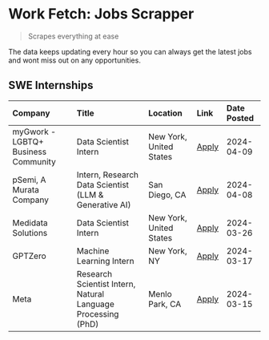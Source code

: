 # Work Fetch: Jobs Scrapper
> Scrapes everything at ease

The data keeps updating every hour so you can always get the latest jobs and wont miss out on any opportunities.

## SWE Internships
<!--START_SECTION:workfetch-->
| Company                             | Title                                                        | Location                | Link                                                                                                                                                                                                                                                                         | Date Posted   |
|:------------------------------------|:-------------------------------------------------------------|:------------------------|:-----------------------------------------------------------------------------------------------------------------------------------------------------------------------------------------------------------------------------------------------------------------------------|:--------------|
| myGwork - LGBTQ+ Business Community | Data Scientist Intern                                        | New York, United States | [Apply](https://www.linkedin.com/jobs/view/data-scientist-intern-at-mygwork-lgbtq%2B-business-community-3887175208?position=8&pageNum=0&refId=xfzuaPYTvKwHrfYj4Qr6Qw%3D%3D&trackingId=4zTAHO1RqerO%2FNNHUyFWZw%3D%3D&trk=public_jobs_jserp-result_search-card)               | 2024-04-09    |
| pSemi, A Murata Company             | Intern, Research Data Scientist (LLM & Generative AI)        | San Diego, CA           | [Apply](https://www.linkedin.com/jobs/view/intern-research-data-scientist-llm-generative-ai-at-psemi-a-murata-company-3887074168?position=2&pageNum=0&refId=xfzuaPYTvKwHrfYj4Qr6Qw%3D%3D&trackingId=5ekTxVYwWPizrF9%2F29r68g%3D%3D&trk=public_jobs_jserp-result_search-card) | 2024-04-08    |
| Medidata Solutions                  | Data Scientist Intern                                        | New York, United States | [Apply](https://www.linkedin.com/jobs/view/data-scientist-intern-at-medidata-solutions-3810253704?position=7&pageNum=0&refId=xfzuaPYTvKwHrfYj4Qr6Qw%3D%3D&trackingId=pcgigkm%2BBszfWB21Gx0MYw%3D%3D&trk=public_jobs_jserp-result_search-card)                                | 2024-03-26    |
| GPTZero                             | Machine Learning Intern                                      | New York, NY            | [Apply](https://www.linkedin.com/jobs/view/machine-learning-intern-at-gptzero-3860723963?position=6&pageNum=0&refId=xfzuaPYTvKwHrfYj4Qr6Qw%3D%3D&trackingId=rgXy%2Btb8s1uHjhTF9ow%2FLg%3D%3D&trk=public_jobs_jserp-result_search-card)                                       | 2024-03-17    |
| Meta                                | Research Scientist Intern, Natural Language Processing (PhD) | Menlo Park, CA          | [Apply](https://www.linkedin.com/jobs/view/research-scientist-intern-natural-language-processing-phd-at-meta-3858718375?position=9&pageNum=0&refId=xfzuaPYTvKwHrfYj4Qr6Qw%3D%3D&trackingId=YP382ESN5lKC8zXdMkEYZw%3D%3D&trk=public_jobs_jserp-result_search-card)            | 2024-03-15    |
<!--END_SECTION:workfetch-->
